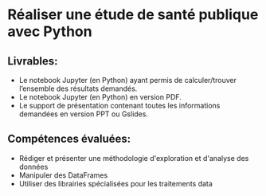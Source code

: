 # Réaliser une étude de santé publique avec Python
## Livrables:
* Le notebook Jupyter (en Python) ayant permis de calculer/trouver l’ensemble des résultats demandés.
* Le notebook Jupyter (en Python) en version PDF.
* Le support de présentation contenant toutes les informations demandées en version PPT ou Gslides.

## Compétences évaluées:
* Rédiger et présenter une méthodologie d'exploration et d'analyse des données
* Manipuler des DataFrames
* Utiliser des librairies spécialisées pour les traitements data
